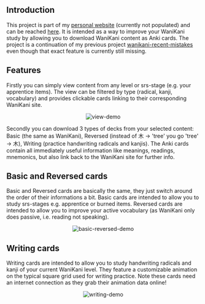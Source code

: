 ## Introduction
This project is part of my [personal website](http://philsfun.com) (currently not populated) and can be reached [here](http://philsfun.com/wanikani). It is intended as a way to improve your WaniKani study by allowing you to download WaniKani content as Anki cards. The project is a continuation of my previous project [wanikani-recent-mistakes](https://github.com/math-man-123/wanikani-recent-mistakes) even though that exact feature is currently still missing.

## Features
Firstly you can simply view content from any level or srs-stage (e.g. your apprentice items). The view can be filtered by type (radical, kanji, vocabulary) and provides clickable cards linking to their corresponding WaniKani site.

<p align="center"><img src="https://github.com/user-attachments/assets/69c8bef7-3884-4a78-9ccf-b78f895e75c8" alt="view-demo"/></p>

Secondly you can download 3 types of decks from your selected content: Basic (the same as WaniKani), Reversed (instead of 木 -> 'tree' you go 'tree' -> 木), Writing (practice handwriting radicals and kanjis). The Anki cards contain all immediately useful information like meanings, readings, mnemonics, but also link back to the WaniKani site for further info.

## Basic and Reversed cards
Basic and Reversed cards are basically the same, they just switch around the order of their informations a bit. Basic cards are intended to allow you to study srs-stages e.g. apprentice or burned items. Reversed cards are intended to allow you to improve your active vocabulary (as WaniKani only does passive, i.e. reading not speaking).

<p align="center"><img src="https://github.com/user-attachments/assets/70487057-ab5c-4320-ae31-9444890491cd" alt="basic-reversed-demo"/></p>

## Writing cards
Writing cards are intended to allow you to study handwriting radicals and kanji of your current WaniKani level. They feature a customizable animation on the typical square grid used for writing practice. Note these cards need an internet connection as they grab their animation data online!

<p align="center"><img src="https://github.com/user-attachments/assets/df4efb35-04a9-4d64-8ee2-fed5581e14e5" alt="writing-demo"/></p>
